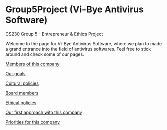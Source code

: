 # Group5Project (Vi-Bye Antivirus Software)
CS230 Group 5 -  Entrepreneur &amp; Ethics Project

Welcome to the page for Vi-Bye Antivirus Software, where we plan to made a grand entrance into the field of antivirus softwares.
Feel free to stick around and check some of our pages.

[Members of this company](https://github.com/jdhariwal/Group5Project/wiki/ITEM-1:-Members-from-the-team-and-their-introductions)

[Our goals](https://github.com/jdhariwal/Group5Project/wiki/ITEM-1:-What-is-this-company-and-its-goal)

[Cultural policies](https://github.com/jdhariwal/Group5Project/wiki/ITEM-2:-Cultural-policies)

[Board members](https://github.com/jdhariwal/Group5Project/wiki/ITEM-3:-Board)

[Ethical policies](https://github.com/jdhariwal/Group5Project/wiki/ITEM-3:-Core-items)

[Our first approach with this company](https://github.com/jdhariwal/Group5Project/wiki/ITEM-4:-Experimentation)

[Priorities for this company](https://github.com/jdhariwal/Group5Project/wiki/ITEM-4:-Priorities)
